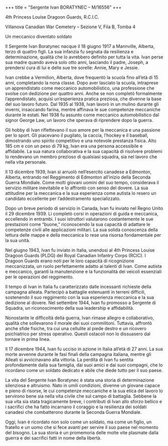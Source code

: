 +++
title = "Sergente Ivan BORATYNEC – M/16556"
+++

4th Princess Louise Dragoon Guards, R.C.I.C.

Villanova Canadian War Cemetery –
Sezione V, Fila B, Tomba 4

Un meccanico diventato soldato

Il Sergente Ivan Boratynec nacque il 18 giugno 1917 a Mannville, Alberta, terzo di quattro figli. La sua infanzia fu segnata da resilienza e determinazione, qualità che lo avrebbero definito per tutta la vita. Ivan perse sua madre quando aveva solo otto anni, lasciando il padre, Joseph, a prendersi cura di lui e delle sue tre sorelle: Annie, Mary e Jessie.

Ivan crebbe a Vermilion, Alberta, dove frequentò la scuola fino all’età di 15 anni, completando la nona classe. Dopo aver lasciato la scuola, intraprese un apprendistato come meccanico automobilistico, una professione che svolse con dedizione per quattro anni. Anche se non completò formalmente l’apprendistato, acquisì un’esperienza pratica preziosa, che divenne la base del suo lavoro futuro.
Dal 1935 al 1938, Ivan lavorò in un mulino durante gli inverni, insaccando farina, mentre affinava le sue competenze meccaniche durante le estati.
Nel 1938 fu assunto come meccanico automobilistico dal signor George Law, un lavoro che sperava di riprendere dopo la guerra.

Gli hobby di Ivan riflettevano il suo amore per la meccanica e una passione per lo sport. Gli piacevano il pugilato, la caccia, l’hockey e il baseball, dimostrando uno spirito competitivo e una notevole prestanza fisica. 
Alto 185 cm e con un peso di 79 kg, Ivan era una persona accessibile e affidabile. La sua natura collaborativa e la sua capacità di risolvere problemi lo rendevano un membro prezioso di qualsiasi squadra, sia nel lavoro che nella vita personale.

Il 13 dicembre 1939, Ivan si arruolò nell’esercito canadese a Edmonton, Alberta, entrando nel Reggimento di Edmonton all’inizio della Seconda Guerra Mondiale.
Come molti giovani uomini del suo tempo, considerava il servizio militare inevitabile e lo affrontò con senso del dovere. La sua attitudine per la meccanica e la sua esperienza come autista lo resero un candidato eccellente per l’addestramento specializzato.

Dopo un breve periodo di servizio in Canada, Ivan fu inviato nel Regno Unito il 29 dicembre 1939. Lì completò corsi in operazioni di guida e meccanica, eccellendo in entrambi.
I suoi istruttori valutarono costantemente le sue prestazioni come “buone,” riconoscendo la sua capacità di adattare le competenze civili alle applicazioni militari. La sua solida conoscenza della lettura delle mappe e della meccanica lo rese una risorsa fondamentale per la sua unità.

Nel giugno 1943, Ivan fu inviato in Italia, unendosi al 4th Princess Louise Dragoon Guards (PLDG) del Royal Canadian Infantry Corps (RCIC). I Dragoon Guards erano noti per le loro capacità di ricognizione meccanizzata, un ruolo perfettamente adatto ai talenti di Ivan. Come autista e meccanico, garantì la manutenzione e la funzionalità dei veicoli essenziali per le operazioni del reggimento.

Il tempo di Ivan in Italia fu caratterizzato dalle incessanti richieste della campagna alleata. Partecipò a battaglie estenuanti in terreni difficili, sostenendo il suo reggimento con la sua esperienza meccanica e la sua dedizione al dovere. Nel settembre 1944, Ivan fu promosso a Sergente di Squadra, un riconoscimento della sua leadership e affidabilità.

Nonostante le difficoltà della guerra, Ivan rimase allegro e collaborativo, qualità che sollevarono il morale dei suoi commilitoni. Tuttavia, affrontò anche sfide fisiche, tra cui una cellulite al piede destro e un ricovero psichiatrico per stress operativo. Questi ostacoli non lo dissuasero dal tornare in prima linea.

Il 17 dicembre 1944, Ivan fu ucciso in azione in Italia all’età di 27 anni. 
La sua morte avvenne durante le fasi finali della campagna italiana, mentre gli Alleati si avvicinavano alla vittoria. 
La perdita di Ivan fu sentita profondamente dalla sua famiglia, dai suoi amici e dai suoi compagni, che lo ricordano come un soldato dedicato e abile che diede tutto per il suo paese.

La vita del Sergente Ivan Boratynec è stata una storia di determinazione silenziosa e altruismo. Nato in umili condizioni, divenne un giovane capace e pieno di risorse, le cui competenze meccaniche e la sua etica del lavoro lo servirono bene sia nella vita civile che sul campo di battaglia. 
Sebbene la sua vita sia stata tragicamente breve, i contributi di Ivan allo sforzo bellico e i sacrifici che ha fatto incarnano il coraggio e la resilienza dei soldati canadesi che combatterono durante la Seconda Guerra Mondiale.

Oggi, Ivan è ricordato non solo come un soldato, ma come un figlio, un fratello e un uomo che si fece avanti per servire il suo paese nel momento del bisogno.
La sua storia è un promemoria delle molte vite plasmate dalla guerra e dei sacrifici fatti in nome della libertà.

